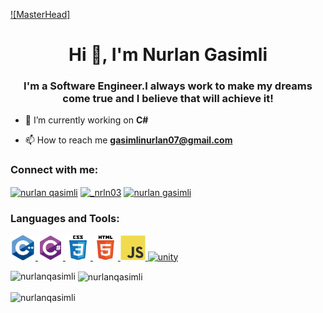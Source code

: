  [![MasterHead]](https://www.google.com/url?sa=i&url=https%3A%2F%2Fkruschecompany.com%2Finternational-c-and-net-developer-salary-ranges%2F&psig=AOvVaw2lGiw5GPgGp51qP19J84Ye&ust=1705150569922000&source=images&cd=vfe&opi=89978449&ved=0CBIQjRxqFwoTCMipnoPz14MDFQAAAAAdAAAAABAD)
<h1 align="center">Hi 👋, I'm Nurlan Gasimli</h1>
<h3 align="center">I'm a Software Engineer.I always work to make my dreams come true and I believe that will achieve it!</h3>

- 🔭 I’m currently working on **C#**

- 📫 How to reach me **gasimlinurlan07@gmail.com**

<h3 align="left">Connect with me:</h3>
<p align="left">
<a href="https://linkedin.com/in/nurlan qasimli" target="blank"><img align="center" src="https://raw.githubusercontent.com/rahuldkjain/github-profile-readme-generator/master/src/images/icons/Social/linked-in-alt.svg" alt="nurlan qasimli" height="30" width="40" /></a>
<a href="https://instagram.com/_nrln03" target="blank"><img align="center" src="https://raw.githubusercontent.com/rahuldkjain/github-profile-readme-generator/master/src/images/icons/Social/instagram.svg" alt="_nrln03" height="30" width="40" /></a>
<a href="https://www.hackerrank.com/nurlan gasimli" target="blank"><img align="center" src="https://raw.githubusercontent.com/rahuldkjain/github-profile-readme-generator/master/src/images/icons/Social/hackerrank.svg" alt="nurlan gasimli" height="30" width="40" /></a>
</p>

<h3 align="left">Languages and Tools:</h3>
<p align="left"> <a href="https://www.w3schools.com/cpp/" target="_blank" rel="noreferrer"> <img src="https://raw.githubusercontent.com/devicons/devicon/master/icons/cplusplus/cplusplus-original.svg" alt="cplusplus" width="40" height="40"/> </a> <a href="https://www.w3schools.com/cs/" target="_blank" rel="noreferrer"> <img src="https://raw.githubusercontent.com/devicons/devicon/master/icons/csharp/csharp-original.svg" alt="csharp" width="40" height="40"/> </a> <a href="https://www.w3schools.com/css/" target="_blank" rel="noreferrer"> <img src="https://raw.githubusercontent.com/devicons/devicon/master/icons/css3/css3-original-wordmark.svg" alt="css3" width="40" height="40"/> </a> <a href="https://www.w3.org/html/" target="_blank" rel="noreferrer"> <img src="https://raw.githubusercontent.com/devicons/devicon/master/icons/html5/html5-original-wordmark.svg" alt="html5" width="40" height="40"/> </a> <a href="https://developer.mozilla.org/en-US/docs/Web/JavaScript" target="_blank" rel="noreferrer"> <img src="https://raw.githubusercontent.com/devicons/devicon/master/icons/javascript/javascript-original.svg" alt="javascript" width="40" height="40"/> </a> <a href="https://unity.com/" target="_blank" rel="noreferrer"> <img src="https://www.vectorlogo.zone/logos/unity3d/unity3d-icon.svg" alt="unity" width="40" height="40"/> </a> </p>

<p><img align="left" src="https://github-readme-stats.vercel.app/api/top-langs?username=nurlanqasimli&show_icons=true&locale=en&layout=compact" alt="nurlanqasimli" /></p>

<p>&nbsp;<img align="center" src="https://github-readme-stats.vercel.app/api?username=nurlanqasimli&show_icons=true&locale=en" alt="nurlanqasimli" /></p>

<p><img align="center" src="https://github-readme-streak-stats.herokuapp.com/?user=nurlanqasimli&" alt="nurlanqasimli" /></p>
